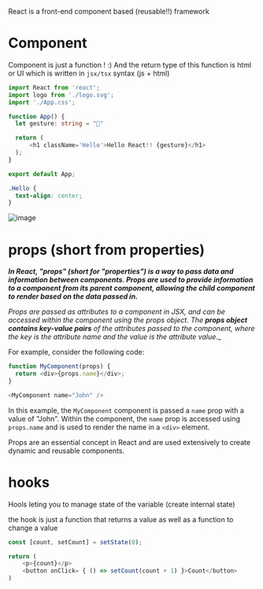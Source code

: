 React is a front-end component based (reusable!!) framework  

# Component

Component is just a function ! :)
And the return type of this function is html or UI which is written in `jsx/tsx` syntax (js + html)

```typescript
import React from 'react';
import logo from './logo.svg';
import './App.css';

function App() {
  let gesture: string = "🤟"

  return (
      <h1 className='Hello'>Hello React!! {gesture}</h1>
  );
}

export default App;
```

```css
.Hello {
  text-align: center;
}
```
![image](https://user-images.githubusercontent.com/63263301/228927180-56e22d27-6364-4e0f-b27c-e9f93ee13bf8.png)


# props (short from properties)
**_In React, "props" (short for "properties") is a way to pass data and information between components. Props are used to provide information to a component from its parent component, allowing the child component to render based on the data passed in._**

_Props are passed as attributes to a component in JSX, and can be accessed within the component using the props object. The **props object contains key-value pairs** of the attributes passed to the component, where the key is the attribute name and the value is the attribute value.__

For example, consider the following code:

```js
function MyComponent(props) {
  return <div>{props.name}</div>;
}

<MyComponent name="John" />
```

In this example, the `MyComponent` component is passed a `name` prop with a value of "John". Within the component, the `name` prop is accessed using `props.name` and is used to render the name in a `<div>` element.

Props are an essential concept in React and are used extensively to create dynamic and reusable components.

# hooks
Hools leting you to manage state of the variable (create internal state)

the hook is just a function that returns a value as well as a function to change a value

```js
const [count, setCount] = setState(0);

return (
    <p>{count}</p>
    <button onClick= { () => setCount(count + 1) }>Count</button>
)

```
